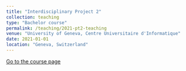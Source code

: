 ```yaml
---
title: "Interdisciplinary Project 2"
collection: teaching
type: "Bachelor course"
permalink: /teaching/2021-pt2-teaching
venue: "University of Geneva, Centre Universitaire d'Informatique"
date: 2021-01-01
location: "Geneva, Switzerland"
---
```


[Go to the course page](https://wwwi.unige.ch/cursus/programme-des-cours/web/teachings/details/2021-D200003)
